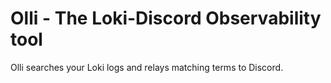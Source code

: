 # Olli - The Loki-Discord Observability tool

Olli searches your Loki logs and relays matching terms to Discord.
